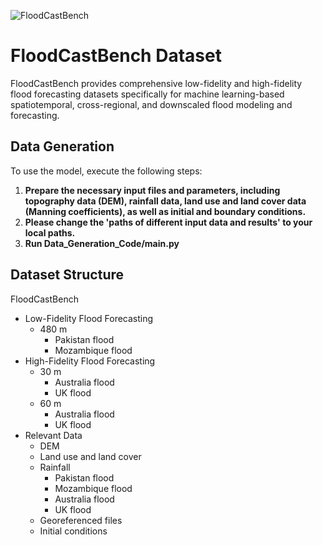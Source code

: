![FloodCastBench](https://github.com/HydroPML/FloodCastBench/blob/main/Figures/figures1.png)
# FloodCastBench Dataset
FloodCastBench provides comprehensive low-fidelity and high-fidelity flood forecasting datasets specifically for machine learning-based spatiotemporal, cross-regional, and downscaled flood modeling and forecasting.


## Data Generation
To use the model, execute the following steps:
1. **Prepare the necessary input files and parameters, including topography data (DEM), rainfall data, land use and land cover data (Manning coefficients), as well as initial and boundary conditions.**
2. **Please change the 'paths of different input data and results' to your local paths.**
3. **Run Data_Generation_Code/main.py**

## Dataset Structure

FloodCastBench
- Low-Fidelity Flood Forecasting
  - 480 m
    - Pakistan flood
    - Mozambique flood
- High-Fidelity Flood Forecasting
  - 30 m
    - Australia flood
    - UK flood
  - 60 m
    - Australia flood
    - UK flood
- Relevant Data
  - DEM
  - Land use and land cover
  - Rainfall
    - Pakistan flood
    - Mozambique flood
    - Australia flood
    - UK flood
  - Georeferenced files
  - Initial conditions

